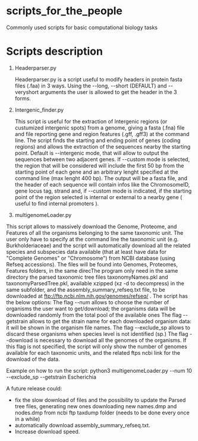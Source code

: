 # scripts_for_the_people
Commonly used scripts for basic computational biology tasks

# Scripts description
1. Headerparser.py

    Headerparser.py is a script useful to modify headers in protein fasta files
    (.faa) in 3 ways. Using the --long, --short (DEFAULT) and --veryshort
    arguments the user is allowed to get the header in the 3 forms. 

2. Intergenic_finder.py

    This script is useful for the extraction of Intergenic regions (or custumized intergenic  spots) from a
    genome, giving a fasta (.fna) file and file reporting gene and region features (.gff, .gff3) at the command line.
    The script finds the starting and ending point of genes (coding regions) and allows the extraction of the sequences
    nearby the starting point. Default is --intergenic mode, that will allow to output the sequences between two
    adjacent genes. If --custom mode is selected, the region that will be considered will include the first 50 bp from
    the starting point of each gene and an arbitrary lenght specified at the command line (max lenght 400 bp). The
    output will be a fasta file, and the header of each sequence will contain infos like the ChromosomeID, gene locus
    tag, strand and, if --custom mode is indicated, if the starting point of the region selected is internal or external
    to a nearby gene ( useful to find internal promoters ).

3. multigenomeLoader.py

This script allows to massively download the Genome, Proteome, and Features of all the organisms belonging to the same taxonomic unit.
The user only have to specify at the command line the taxonomic unit (e.g. Burkholderiaceae) and the script will automatically download
all the related species and subspecies data available (that at least have data for "Complete Genomes" or "Chromosome") from NCBI database (using Refseq accessions). The files will be found into Genomes, Proteomes, Features folders, in the same direcThe program only need in the same directory the parsed taxonomic tree files taxonomyNames.pkl and taxonomyParsedTree.pkl, available xzipped (xz -d to decompress) in the same subfolder, and the assembly_summary_refseq.txt file, to be downloaded at ftp://ftp.ncbi.nlm.nih.gov/genomes/refseq/ .
The script has the below options:
The flag --num allows to choose the number of organisms the user want to get/download; the organisms data will be downloaded randomly from the total pool of the available ones
The flag --getstrain allows to get the strain name for each downloaded organism data: it will be shown in the organism file names.
The flag --exclude_sp allows to discard these organisms when species level is not identified (sp.)
The flag --download is necessary to download all the genomes of the organisms. If this flag is not specified, the script will only show
the number of genomes available for each taxonomic units, and the related ftps ncbi link for the download of the data.

Example on how to run the script:
python3 multigenomeLoader.py --num 10 --exclude_sp --getstrain Escherichia

A future release could:
-  fix the slow download of files and the possibility to update the Parsed tree files, generating new ones downloading new names.dmp and nodes.dmp from ncbi ftp taxdump folder (needs to be done every once in a while)
- automatically download assembly_summary_refseq.txt.
- Increase download speed.

